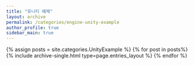 ```yaml
---
title: "유니티 예제"  
layout: archive   
permalink: /categories/engine-unity-example   
author_profile: true   
sidebar_main: true  
---
```


{% assign posts = site.categories.UnityExample %}
{% for post in posts%} {% include archive-single.html type=page.entries_layout %} {% endfor %}